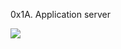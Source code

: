 0x1A. Application server

![](https://holbertonintranet.s3.amazonaws.com/uploads/medias/2018/9/c7d1ed0a2e10d1b4e9b3.jpg?X-Amz-Algorithm=AWS4-HMAC-SHA256&X-Amz-Credential=AKIARDDGGGOUWMNL5ANN%2F20201013%2Fus-east-1%2Fs3%2Faws4_request&X-Amz-Date=20201013T043349Z&X-Amz-Expires=86400&X-Amz-SignedHeaders=host&X-Amz-Signature=32c5028632f6f95859e089eae33fd82a6e5540d5feedc121de20ebe4fc2ceaeb)
